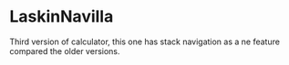# LaskinNavilla
Third version of calculator, this one has stack navigation as a ne feature compared the older versions.
